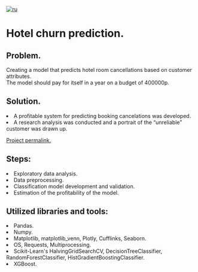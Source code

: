 [![ru](https://img.shields.io/badge/lang-ru-red.svg)](README.md)

# Hotel churn prediction.

## Problem.
Creating a model that predicts hotel room cancellations based on customer attributes.<br>
The model should pay for itself in a year on a budget of $400 000$р.
## Solution.
<li>A profitable system for predicting booking cancelations was developed.
<li>A research analysis was conducted and a portrait of the “unreliable” customer was drawn up.

[Project permalink.](https://github.com/mrBrain101/Yandex_Practicum_projects/blob/a617019f50ed7552b69021b4f2fbe2f0f491b15d/ML_Hotel_%D0%A1hurn/Ya_Practicum_ML_Hotel_%D0%A1hurn_distr_RUS.ipynb)

## Steps:
<li>Exploratory data analysis.
<li>Data preprocessing.
<li>Classification model development and validation.
<li>Estimation of the profitability of the model.
  
## Utilized libraries and tools:
<li>Pandas.
<li>Numpy.
<li>Matplotlib, matplotlib_venn, Plotly, Cufflinks, Seaborn.
<li>OS, Requests, Multiprocessing.
<li>Scikit-Learn's HalvingGridSearchCV, DecisionTreeClassifier, RandomForestClassifier, HistGradientBoostingClassifier.
<li>XGBoost.
